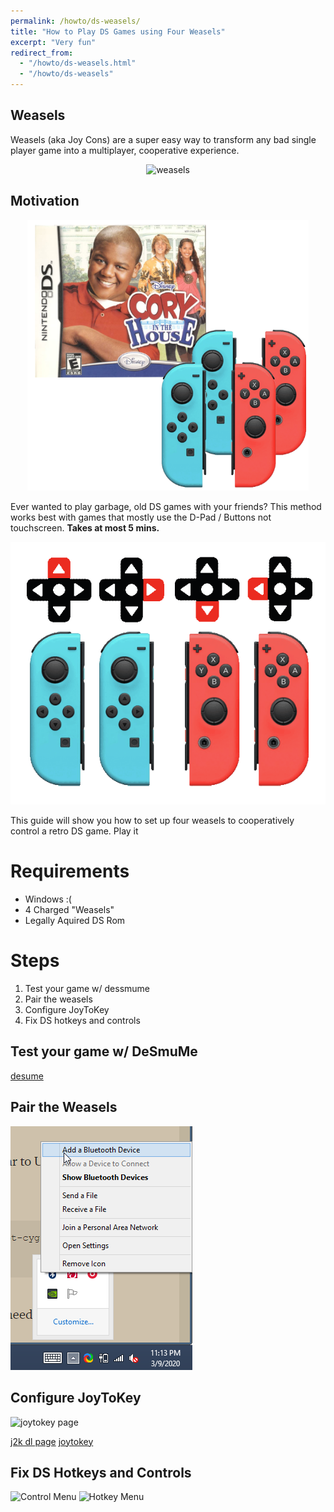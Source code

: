 ```yaml
---
permalink: /howto/ds-weasels/
title: "How to Play DS Games using Four Weasels"
excerpt: "Very fun"
redirect_from:
  - "/howto/ds-weasels.html"
  - "/howto/ds-weasels"
---
```


## Weasels

Weasels (aka Joy Cons) are a super easy way to transform any bad single player game into a multiplayer, cooperative experience.

<p align="center">
  <img src="https://www.defygaminguk.com/wp-content/uploads/2019/06/default-shell-600x408.png" alt="weasels" width="400"/>
</p>

## Motivation


<p align="center">
  <img src="/images/howto-ds-weasels-corey.png" alt="corey" width="450"/>
</p>

Ever wanted to play garbage, old DS games with your friends?
This method works best with games that mostly use the D-Pad / Buttons not touchscreen.
**Takes at most 5 mins.**


<p align="center">
  <img src="/images/howto-ds-weasels-jc-and-dir.png" alt="motivation" width="600"/>
</p>

This guide will show you how to set up four weasels to cooperatively control a retro DS game.
Play it



# Requirements

* Windows :( 
* 4 Charged "Weasels"
* Legally Aquired DS Rom

# Steps

1. Test your game w/ dessmume
2. Pair the weasels
3. Configure JoyToKey 
4. Fix DS hotkeys and controls

## Test your game w/ DeSmuMe 

[desume](http://desmume.org/download/)

## Pair the Weasels

![Bluetooth](/images/howto-ds-weasels-bluetooth-begin.png)


## Configure JoyToKey 

![joytokey page](https://i.imgur.com/hNPRDkk.png)

[j2k dl page](https://joytokey.net/en/download)
[joytokey](https://kkevlar.github.io/files/JoyToKey_en.zip)

## Fix DS Hotkeys and Controls

![Control Menu](https://i.imgur.com/RDqyFEL.png)
![Hotkey Menu](https://i.imgur.com/o4ozMxG.png)



